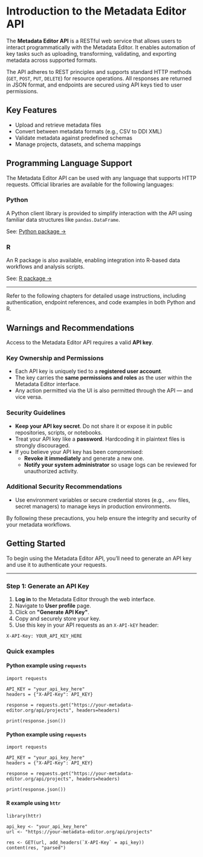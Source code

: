 # Introduction to the Metadata Editor API

The **Metadata Editor API** is a RESTful web service that allows users to interact programmatically with the Metadata Editor. It enables automation of key tasks such as uploading, transforming, validating, and exporting metadata across supported formats.

The API adheres to REST principles and supports standard HTTP methods (`GET`, `POST`, `PUT`, `DELETE`) for resource operations. All responses are returned in JSON format, and endpoints are secured using API keys tied to user permissions.

## Key Features
- Upload and retrieve metadata files
- Convert between metadata formats (e.g., CSV to DDI XML)
- Validate metadata against predefined schemas
- Manage projects, datasets, and schema mappings

## Programming Language Support

The Metadata Editor API can be used with any language that supports HTTP requests. Official libraries are available for the following languages:

### Python
A Python client library is provided to simplify interaction with the API using familiar data structures like `pandas.DataFrame`.

See: [Python package →](https://github.com/mah0001/pymetadataeditor)

### R
An R package is also available, enabling integration into R-based data workflows and analysis scripts.

See: [R package →](https://github.com/ihsn/metadataeditr)

---

Refer to the following chapters for detailed usage instructions, including authentication, endpoint references, and code examples in both Python and R.



## Warnings and Recommendations

Access to the Metadata Editor API requires a valid **API key**.

### Key Ownership and Permissions
- Each API key is uniquely tied to a **registered user account**.
- The key carries the **same permissions and roles** as the user within the Metadata Editor interface.
- Any action permitted via the UI is also permitted through the API — and vice versa.

### Security Guidelines
- **Keep your API key secret**. Do not share it or expose it in public repositories, scripts, or notebooks.
- Treat your API key like a **password**. Hardcoding it in plaintext files is strongly discouraged.
- If you believe your API key has been compromised:
  - **Revoke it immediately** and generate a new one.
  - **Notify your system administrator** so usage logs can be reviewed for unauthorized activity.

### Additional Security Recommendations
- Use environment variables or secure credential stores (e.g., `.env` files, secret managers) to manage keys in production environments.

By following these precautions, you help ensure the integrity and security of your metadata workflows.


## Getting Started

To begin using the Metadata Editor API, you’ll need to generate an API key and use it to authenticate your requests.

---

### Step 1: Generate an API Key

1. **Log in** to the Metadata Editor through the web interface.
2. Navigate to **User profile** page.
3. Click on **"Generate API Key"**.
4. Copy and securely store your key.
5. Use this key in your API requests as an `X-API-kEY` header:

```http
X-API-Key: YOUR_API_KEY_HERE
```

### Quick examples

#### Python example using `requests`

```
import requests

API_KEY = "your_api_key_here"
headers = {"X-API-Key": API_KEY}

response = requests.get("https://your-metadata-editor.org/api/projects", headers=headers)

print(response.json())
```


#### Python example using `requests`

```
import requests

API_KEY = "your_api_key_here"
headers = {"X-API-Key": API_KEY}

response = requests.get("https://your-metadata-editor.org/api/projects", headers=headers)

print(response.json())
```

#### R example using `httr`

```
library(httr)

api_key <- "your_api_key_here"
url <- "https://your-metadata-editor.org/api/projects"

res <- GET(url, add_headers(`X-API-Key` = api_key))
content(res, "parsed")
```


